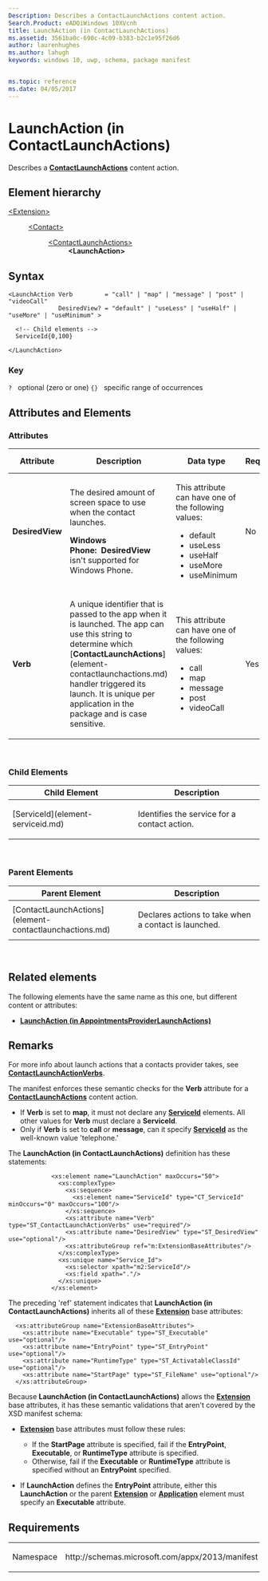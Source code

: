 ```yaml
---
Description: Describes a ContactLaunchActions content action.
Search.Product: eADQiWindows 10XVcnh
title: LaunchAction (in ContactLaunchActions)
ms.assetid: 3561ba0c-690c-4c09-b383-b2c1e95f26d6
author: laurenhughes
ms.author: lahugh
keywords: windows 10, uwp, schema, package manifest


ms.topic: reference
ms.date: 04/05/2017
---
```


# LaunchAction (in ContactLaunchActions)

Describes a [**ContactLaunchActions**](element-contactlaunchactions.md) content action.

## Element hierarchy

<dl>
<dt><a href="element-extension.md">&lt;Extension&gt;</a></dt>
<dd>
<dl>
<dt><a href="element-contact.md">&lt;Contact&gt;</a></dt>
<dd>
<dl>
<dt><a href="element-contactlaunchactions.md">&lt;ContactLaunchActions&gt;</a></dt>
<dd><b>&lt;LaunchAction&gt;</b></dd>
</dl>
</dd>
</dl>
</dd>
</dl>

## Syntax

``` syntax
<LaunchAction Verb         = "call" | "map" | "message" | "post" | "videoCall"
              DesiredView? = "default" | "useLess" | "useHalf" | "useMore" | "useMinimum" >

  <!-- Child elements -->
  ServiceId{0,100}

</LaunchAction>
```

### Key

`?`   optional (zero or one)
`{}`   specific range of occurrences
## Attributes and Elements


### Attributes

<table>
<colgroup>
<col width="20%" />
<col width="20%" />
<col width="20%" />
<col width="20%" />
<col width="20%" />
</colgroup>
<thead>
<tr class="header">
<th>Attribute</th>
<th>Description</th>
<th>Data type</th>
<th>Required</th>
<th>Default value</th>
</tr>
</thead>
<tbody>
<tr class="odd">
<td><strong>DesiredView</strong></td>
<td><p>The desired amount of screen space to use when the contact launches.</p>
<p><strong>Windows Phone:  DesiredView</strong> isn't supported for Windows Phone.</p></td>
<td><p>This attribute can have one of the following values:</p>
<ul>
<li>default</li>
<li>useLess</li>
<li>useHalf</li>
<li>useMore</li>
<li>useMinimum</li>
</ul></td>
<td>No</td>
<td></td>
</tr>
<tr class="even">
<td><strong>Verb</strong></td>
<td><p>A unique identifier that is passed to the app when it is launched. The app can use this string to determine which [<strong>ContactLaunchActions</strong>](element-contactlaunchactions.md) handler triggered its launch. It is unique per application in the package and is case sensitive.</p></td>
<td><p>This attribute can have one of the following values:</p>
<ul>
<li>call</li>
<li>map</li>
<li>message</li>
<li>post</li>
<li>videoCall</li>
</ul></td>
<td>Yes</td>
<td></td>
</tr>
</tbody>
</table>

 

### Child Elements

<table>
<colgroup>
<col width="50%" />
<col width="50%" />
</colgroup>
<thead>
<tr class="header">
<th>Child Element</th>
<th>Description</th>
</tr>
</thead>
<tbody>
<tr class="odd">
<td>[ServiceId](element-serviceid.md)</td>
<td><p>Identifies the service for a contact action.</p></td>
</tr>
</tbody>
</table>

 

### Parent Elements

<table>
<colgroup>
<col width="50%" />
<col width="50%" />
</colgroup>
<thead>
<tr class="header">
<th>Parent Element</th>
<th>Description</th>
</tr>
</thead>
<tbody>
<tr class="odd">
<td>[ContactLaunchActions](element-contactlaunchactions.md)</td>
<td><p>Declares actions to take when a contact is launched.</p></td>
</tr>
</tbody>
</table>

 

## Related elements


The following elements have the same name as this one, but different content or attributes:

-   **[LaunchAction (in AppointmentsProviderLaunchActions)](element-1-launchaction.md)**

## Remarks

For more info about launch actions that a contacts provider takes, see [**ContactLaunchActionVerbs**](https://msdn.microsoft.com/library/windows/apps/dn263363).

The manifest enforces these semantic checks for the **Verb** attribute for a [**ContactLaunchActions**](element-contactlaunchactions.md) content action.

-   If **Verb** is set to **map**, it must not declare any [**ServiceId**](element-serviceid.md) elements. All other values for **Verb** must declare a **ServiceId**.
-   Only if **Verb** is set to **call** or **message**, can it specify [**ServiceId**](element-serviceid.md) as the well-known value 'telephone.'

The **LaunchAction (in ContactLaunchActions)** definition has these statements:

``` syntax
            <xs:element name="LaunchAction" maxOccurs="50">
              <xs:complexType>
                <xs:sequence>
                  <xs:element name="ServiceId" type="CT_ServiceId" minOccurs="0" maxOccurs="100"/>
                </xs:sequence>
                <xs:attribute name="Verb" type="ST_ContactLaunchActionVerbs" use="required"/>
                <xs:attribute name="DesiredView" type="ST_DesiredView" use="optional"/>
                <xs:attributeGroup ref="m:ExtensionBaseAttributes"/>
              </xs:complexType>
              <xs:unique name="Service_Id">
                <xs:selector xpath="m2:ServiceId"/>
                <xs:field xpath="."/>
              </xs:unique>
            </xs:element>
```

The preceding 'ref' statement indicates that **LaunchAction (in ContactLaunchActions)** inherits all of these [**Extension**](https://msdn.microsoft.com/library/windows/apps/dn423270) base attributes:

``` syntax
  <xs:attributeGroup name="ExtensionBaseAttributes">
    <xs:attribute name="Executable" type="ST_Executable" use="optional"/>
    <xs:attribute name="EntryPoint" type="ST_EntryPoint" use="optional"/>
    <xs:attribute name="RuntimeType" type="ST_ActivatableClassId" use="optional"/>
    <xs:attribute name="StartPage" type="ST_FileName" use="optional"/>
  </xs:attributeGroup>
```

Because **LaunchAction (in ContactLaunchActions)** allows the [**Extension**](https://msdn.microsoft.com/library/windows/apps/dn423270) base attributes, it has these semantic validations that aren't covered by the XSD manifest schema:

-   [**Extension**](https://msdn.microsoft.com/library/windows/apps/dn423270) base attributes must follow these rules:

    -   If the **StartPage** attribute is specified, fail if the **EntryPoint**, **Executable**, or **RuntimeType** attribute is specified.
    -   Otherwise, fail if the **Executable** or **RuntimeType** attribute is specified without an **EntryPoint** specified.

-   If **LaunchAction** defines the **EntryPoint** attribute, either this **LaunchAction** or the parent [**Extension**](https://msdn.microsoft.com/library/windows/apps/dn423270) or [**Application**](https://msdn.microsoft.com/library/windows/apps/dn423250) element must specify an **Executable** attribute.

## Requirements

<table>
<colgroup>
<col width="50%" />
<col width="50%" />
</colgroup>
<tbody>
<tr class="odd">
<td><p>Namespace</p></td>
<td><p>http://schemas.microsoft.com/appx/2013/manifest</p></td>
</tr>
</tbody>
</table>

 

 



